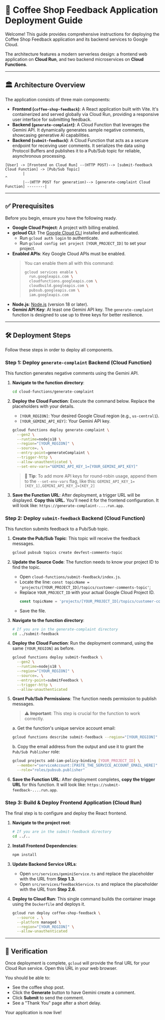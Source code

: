 # 🚀 Coffee Shop Feedback Application Deployment Guide

Welcome! This guide provides comprehensive instructions for deploying the Coffee Shop Feedback application and its backend services to Google Cloud.

The architecture features a modern serverless design: a frontend web application on **Cloud Run**, and two backend microservices on **Cloud Functions**.

---

## 🏛️ Architecture Overview

The application consists of three main components:

-   **Frontend (`coffee-shop-feedback`)**: A React application built with Vite. It's containerized and served globally via Cloud Run, providing a responsive user interface for submitting feedback.
-   **Backend (`generate-complaint`)**: A Cloud Function that leverages the Gemini API. It dynamically generates sample negative comments, showcasing generative AI capabilities.
-   **Backend (`submit-feedback`)**: A Cloud Function that acts as a secure endpoint for receiving user comments. It serializes the data using Protocol Buffers and publishes it to a Pub/Sub topic for reliable, asynchronous processing.

```
[User] -> [Frontend on Cloud Run] --(HTTP POST)--> [submit-feedback Cloud Function] -> [Pub/Sub Topic]
        |                                                                           ^
        |--(HTTP POST for generation)--> [generate-complaint Cloud Function] --------|
```

---

## ✅ Prerequisites

Before you begin, ensure you have the following ready.

-   **Google Cloud Project**: A project with billing enabled.
-   **gcloud CLI**: The [Google Cloud CLI](https://cloud.google.com/sdk/docs/install) installed and authenticated.
    -   Run `gcloud auth login` to authenticate.
    -   Run `gcloud config set project [YOUR_PROJECT_ID]` to set your project.
-   **Enabled APIs**: Key Google Cloud APIs must be enabled.
    > You can enable them all with this command:
    > ```sh
    > gcloud services enable \
    >   run.googleapis.com \
    >   cloudfunctions.googleapis.com \
    >   cloudbuild.googleapis.com \
    >   pubsub.googleapis.com \
    >   iam.googleapis.com
    > ```
-   **Node.js**: [Node.js](https://nodejs.org/) (version 18 or later).
-   **Gemini API Key**: At least one Gemini API key. The `generate-complaint` function is designed to use up to three keys for better resilience.

---

## 🛠️ Deployment Steps

Follow these steps in order to deploy all components.

### Step 1: Deploy `generate-complaint` Backend (Cloud Function)

This function generates negative comments using the Gemini API.

1.  **Navigate to the function directory**:
    ```sh
    cd cloud-functions/generate-complaint
    ```

2.  **Deploy the Cloud Function**:
    Execute the command below. Replace the placeholders with your details.
    -   `[YOUR_REGION]`: Your desired Google Cloud region (e.g., `us-central1`).
    -   `[YOUR_GEMINI_API_KEY]`: Your Gemini API key.

    ```sh
    gcloud functions deploy generate-complaint \
      --gen2 \
      --runtime=nodejs18 \
      --region="[YOUR_REGION]" \
      --source=. \
      --entry-point=generateComplaint \
      --trigger-http \
      --allow-unauthenticated \
      --set-env-vars="GEMINI_API_KEY_1=[YOUR_GEMINI_API_KEY]"
    ```

    > 📝 **Tip**: To add more API keys for round-robin usage, append them to the `--set-env-vars` flag, like this:
    > `GEMINI_API_KEY_1=[KEY_1],GEMINI_API_KEY_2=[KEY_2]`

3.  **Save the Function URL**: After deployment, a trigger URL will be displayed. **Copy this URL.** You'll need it for the frontend configuration. It will look like: `https://generate-complaint-....run.app`.

### Step 2: Deploy `submit-feedback` Backend (Cloud Function)

This function submits feedback to a Pub/Sub topic.

1.  **Create the Pub/Sub Topic**:
    This topic will receive the feedback messages.
    ```sh
    gcloud pubsub topics create devfest-comments-topic
    ```

2.  **Update the Source Code**:
    The function needs to know your project ID to find the topic.
    -   Open `cloud-functions/submit-feedback/index.js`.
    -   Locate the line: `const topicName = 'projects/[YOUR_PROJECT_ID]/topics/customer-comments-topic'`;
    -   Replace `YOUR_PROJECT_ID` with your actual Google Cloud Project ID.
        ```javascript
        const topicName = 'projects/[YOUR_PROJECT_ID]/topics/customer-comments-topic';
        ```
    -   Save the file.

3.  **Navigate to the function directory**:
    ```sh
    # If you are in the generate-complaint directory
    cd ../submit-feedback
    ```

4.  **Deploy the Cloud Function**:
    Run the deployment command, using the same `[YOUR_REGION]` as before.
    ```sh
    gcloud functions deploy submit-feedback \
      --gen2 \
      --runtime=nodejs18 \
      --region="[YOUR_REGION]" \
      --source=. \
      --entry-point=submitFeedback \
      --trigger-http \
      --allow-unauthenticated
    ```

5.  **Grant Pub/Sub Permissions**:
    The function needs permission to publish messages.
    
    > ⚠️ **Important**: This step is crucial for the function to work correctly.
    
    a. Get the function's unique service account email:
    ```sh
    gcloud functions describe submit-feedback --region="[YOUR_REGION]" --gen2 --format="value(serviceConfig.serviceAccountEmail)"
    ```
    
    b. Copy the email address from the output and use it to grant the `Pub/Sub Publisher` role:
    ```sh
    gcloud projects add-iam-policy-binding [YOUR_PROJECT_ID] \
      --member="serviceAccount:[PASTE_THE_SERVICE_ACCOUNT_EMAIL_HERE]" \
      --role="roles/pubsub.publisher"
    ```

6.  **Save the Function URL**: After deployment completes, **copy the trigger URL** for this function. It will look like: `https://submit-feedback-....run.app`.

### Step 3: Build & Deploy Frontend Application (Cloud Run)

The final step is to configure and deploy the React frontend.

1.  **Navigate to the project root**:
    ```sh
    # If you are in the submit-feedback directory
    cd ../.. 
    ```

2.  **Install Frontend Dependencies**:
    ```sh
    npm install
    ```

3.  **Update Backend Service URLs**:
    -   Open `src/services/geminiService.ts` and replace the placeholder with the URL from **Step 1.3**.
    -   Open `src/services/feedbackService.ts` and replace the placeholder with the URL from **Step 2.6**.

4.  **Deploy to Cloud Run**:
    This single command builds the container image using the `Dockerfile` and deploys it.
    ```sh
    gcloud run deploy coffee-shop-feedback \
      --source . \
      --platform managed \
      --region="[YOUR_REGION]" \
      --allow-unauthenticated
    ```

---

## 🎉 Verification

Once deployment is complete, `gcloud` will provide the final URL for your Cloud Run service. Open this URL in your web browser.

You should be able to:
-   See the coffee shop post.
-   Click the **Generate** button to have Gemini create a comment.
-   Click **Submit** to send the comment.
-   See a "Thank You" page after a short delay.

Your application is now live!
